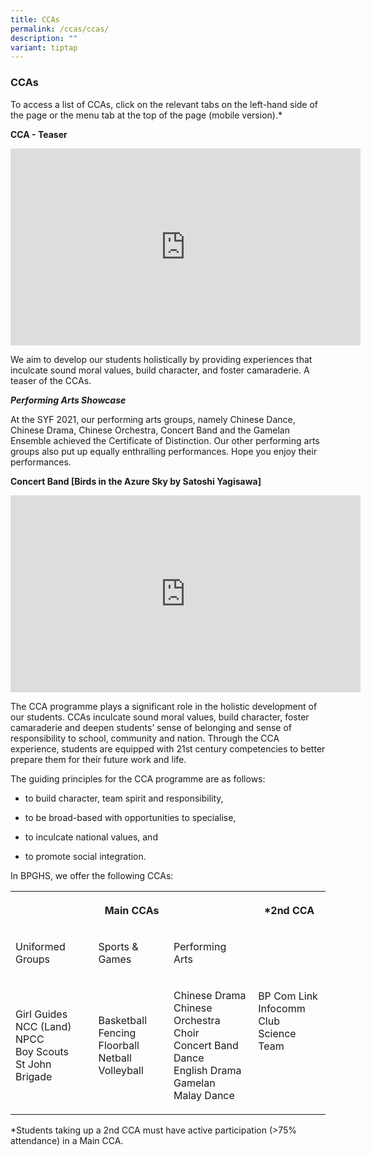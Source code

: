 ```yaml
---
title: CCAs
permalink: /ccas/ccas/
description: ""
variant: tiptap
---
```

<h3>CCAs</h3>
<p>To access a list of CCAs, click on the relevant tabs on the left-hand
side of the page or the menu tab at the top of the page (mobile version).*</p>
<p><strong>CCA - Teaser</strong>
</p>
<div class="iframe-wrapper">
<iframe height="315" width="560" allowfullscreen="true" frameborder="0" src="https://www.youtube.com/embed/zk5vBox7q68"></iframe>
</div>
<p>We aim to develop our students holistically by providing experiences that
inculcate sound moral values, build character, and foster camaraderie.
A teaser of the CCAs.</p>
<p><strong><em>Performing Arts Showcase</em></strong>
</p>
<p>At the SYF 2021, our performing arts groups, namely Chinese Dance, Chinese
Drama, Chinese Orchestra, Concert Band and the Gamelan Ensemble achieved
the Certificate of Distinction. Our other performing arts groups also put
up equally enthralling performances. Hope you enjoy their performances.</p>
<p><strong>Concert Band [Birds in the Azure Sky by Satoshi Yagisawa]</strong>
</p>
<div class="iframe-wrapper">
<iframe height="315" width="560" allowfullscreen="true" frameborder="0" src="https://www.youtube.com/embed/1ZTG-2iwlmE"></iframe>
</div>
<p>The CCA programme plays a significant role in the holistic development
of our students. CCAs inculcate sound moral values, build character, foster
camaraderie and deepen students’ sense of belonging and sense of responsibility
to school, community and nation. Through the CCA experience, students are
equipped with 21st&nbsp;century competencies to better prepare them for
their future work and life.</p>
<p>The guiding principles for the CCA programme are as follows:</p>
<ul data-tight="true" class="tight">
<li>
<p>to build character, team spirit and responsibility,</p>
</li>
<li>
<p>to be broad-based with opportunities to specialise,</p>
</li>
<li>
<p>to inculcate national values, and</p>
</li>
<li>
<p>to promote social integration.</p>
</li>
</ul>
<p>In BPGHS, we offer the following CCAs:</p>
<table style="minWidth: 100px">
<colgroup>
<col>
<col>
<col>
<col>
</colgroup>
<tbody>
<tr>
<th rowspan="1" colspan="3">
<p>Main CCAs</p>
</th>
<th rowspan="1" colspan="1">
<p>*2nd CCA</p>
</th>
</tr>
<tr>
<td rowspan="1" colspan="1">
<p>Uniformed Groups</p>
</td>
<td rowspan="1" colspan="1">
<p>Sports &amp; Games</p>
</td>
<td rowspan="1" colspan="1">
<p>Performing Arts</p>
</td>
<td rowspan="2" colspan="1">
<p>BP Com Link
<br>Infocomm Club
<br>Science Team</p>
</td>
</tr>
<tr>
<td rowspan="1" colspan="1">
<p>Girl Guides
<br>NCC (Land)
<br>NPCC
<br>Boy Scouts
<br>St John Brigade</p>
</td>
<td rowspan="1" colspan="1">
<p>Basketball
<br>Fencing
<br>Floorball
<br>Netball
<br>Volleyball</p>
</td>
<td rowspan="1" colspan="1">
<p>Chinese Drama
<br>Chinese Orchestra
<br>Choir
<br>Concert Band
<br>Dance
<br>English Drama
<br>Gamelan
<br>Malay Dance</p>
</td>
</tr>
</tbody>
</table>
<p>*Students taking up a 2nd CCA must have active participation (&gt;75%
attendance) in a Main CCA.</p>